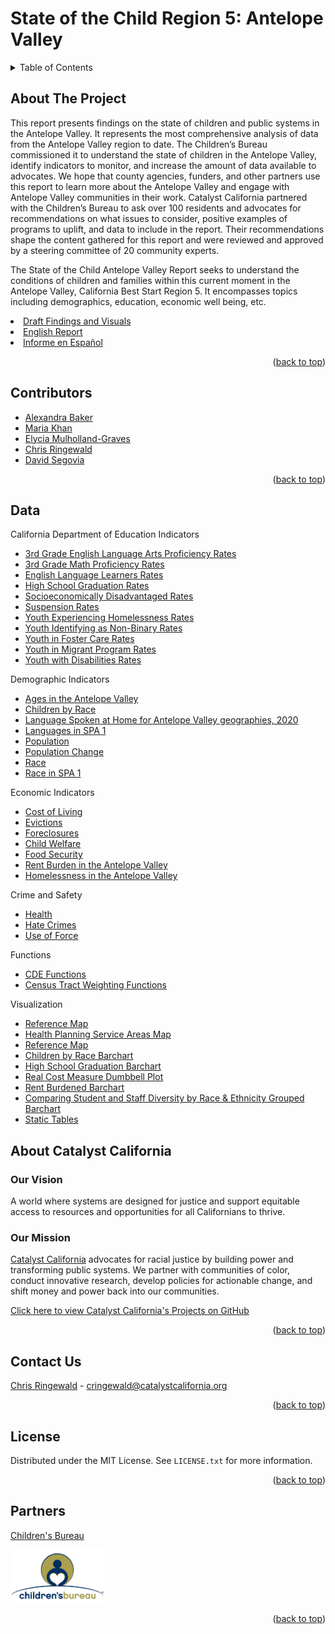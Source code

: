 # State of the Child Region 5: Antelope Valley

<details>
  <summary>Table of Contents</summary>
  <ol>
    <li>
      <a href="#about-the-project">About The Project</a></li>
    <li><a href="#data">Data</a>
    </li>
    <li><a href="#contributors">Contributors</a></li>
    <li><a href="#contact-us">Contact Us</a></li>
    <li><a href="#about-catalyst-california">About Catalyst California</a>
      <ul>
        <li><a href="#our-vision">Our Vision</a></li>
        <li><a href="#our-mission">Our Mission</a></li>
      </ul>
    </li>
    <li><a href="#citation">Citation</a></li>
    <li><a href="#license">License</a></li>
    <li><a href="#partners">Partners</a></li>
  </ol>
</details>

## About The Project

This report presents findings on the state of children and public systems in the Antelope Valley. It represents the most comprehensive analysis of data from the Antelope Valley region to date. The Children’s Bureau commissioned it to understand the state of children in the Antelope Valley, identify indicators to monitor, and increase the amount of data available to advocates. We hope that county agencies, funders, and other partners use this report to learn more about the Antelope Valley and engage with Antelope Valley communities in their work. Catalyst California partnered with the Children’s Bureau to ask over 100 residents and advocates for recommendations on what issues to consider, positive examples of programs to uplift, and data to include in the report. Their recommendations shape the content gathered for this report and were reviewed and approved by a steering committee of 20 community experts. 

The State of the Child Antelope Valley Report seeks to understand the conditions of children and families within this current moment in the Antelope Valley, California Best Start Region 5. It encompasses topics including demographics, education, economic well being, etc.

<li><a href="https://catalystcalifornia.github.io/State_of_the_Child_Region_5/findings_visuals_draft.html">Draft Findings and Visuals</a></li>
<li><a href="">English Report</a></li>
<li><a href="">Informe en Español</a></li>
<p align="right">(<a href="#top">back to top</a>)</p>


## Contributors

* [Alexandra Baker](https://github.com/bakeralexan)
* [Maria Khan](https://github.com/mariatkhan)
* [Elycia Mulholland-Graves](https://github.com/elyciamg)
* [Chris Ringewald](https://github.com/cringewald)
* [David Segovia](https://github.com/davidseg1997)
<p align="right">(<a href="#top">back to top</a>)</p>

## Data

California Department of Education Indicators
<ul>
  <li><a href="R_Scripts/ela.r">3rd Grade English Language Arts Proficiency Rates</a></li>  
  <li><a href="R_Scripts/math.r">3rd Grade Math Proficiency Rates</a></li>
  <li><a href="R_Scripts/ell.r">English Language Learners Rates</a></li>
  <li><a href="R_Scripts/hs_grad.r">High School Graduation Rates</a></li>
  <li><a href="R_Scripts/socioeconomically_disadvantaged.r">Socioeconomically Disadvantaged Rates</a></li>
  <li><a href="R_Scripts/suspension.r">Suspension Rates</a></li>  
  <li><a href="R_Scripts/student_homelessness.r">Youth Experiencing Homelessness Rates</a></li>  
  <li><a href="R_Scripts/non-binary.r">Youth Identifying as Non-Binary Rates</a></li>  
  <li><a href="R_Scripts/foster.r">Youth in Foster Care Rates</a></li>
  <li><a href="R_Scripts/migrant.r">Youth in Migrant Program Rates</a></li>
  <li><a href="R_Scripts/disabilities.r">Youth with Disabilities Rates</a></li> 
</ul>

Demographic Indicators
<ul>
  <li><a href="R_Scripts/age.r">Ages in the Antelope Valley</a></li>  
    <li><a href="R_Scripts/under18_by_race.r">Children by Race</a></li>  
  <li><a href="R_Scripts/language.r">Language Spoken at Home for Antelope Valley geographies, 2020</a></li>
  <li><a href="R_Scripts/language_entire_av.r">Languages in SPA 1</a></li>
  <li><a href="R_Scripts/population.r">Population</a></li>
  <li><a href="R_Scripts/population_change.r">Population Change</a></li>
  <li><a href="R_Scripts/race.r">Race</a></li>
  <li><a href="R_Scripts/race_entire_av.r">Race in SPA 1</a></li>
</ul>

Economic Indicators
<ul>
  <li><a href="R_Scripts/cost_of_living.r">Cost of Living</a></li>
  <li><a href="R_Scripts/eviction.r">Evictions</a></li>
  <li><a href="R_Scripts/foreclosure.r">Foreclosures</a></li>
  <li><a href="R_Scripts/child_welfare.r">Child Welfare</a></li>
  <li><a href="R_Scripts/food_security.r">Food Security</a></li>
  <li><a href="R_Scripts/rent_burden_totals.r">Rent Burden in the Antelope Valley</a></li>
  <li><a href="R_Scripts/homeless.r">Homelessness in the Antelope Valley</a></li>
</ul> 

Crime and Safety
<ul>
  <li><a href="R_Scripts/health.r">Health</a></li>
  <li><a href="R_Scripts/hate_crimes.r">Hate Crimes</a></li>
  <li><a href="R_Scripts/use_of_force.r">Use of Force</a></li>
</ul>

Functions
<ul>
  <li><a href="R_Scripts/cde_functions.r">CDE Functions</a></li>
  <li><a href="R_Scripts/Tract_Wt_Avg_Functions.r">Census Tract Weighting Functions</a></li>
</ul>

Visualization
<ul>
  <li><a href="R_Scripts/AV_Reference_Map.r">Reference Map</a></li>
  <li><a href="R_Scripts/HPSAs_Map.r">Health Planning Service Areas Map</a></li>
  <li><a href="R_Scripts/substantiated_referrals_map.r">Reference Map</a></li>
  <li><a href="R_Scripts/av_children_by_race_chart.r">Children by Race Barchart</a></li>
  <li><a href="R_Scripts/hs_grad_chart.r">High School Graduation Barchart</a></li>
  <li><a href="R_Scripts/rcm_chart.r">Real Cost Measure Dumbbell Plot</a></li>
  <li><a href="R_Scripts/rent_chart.r">Rent Burdened Barchart</a></li>
  <li><a href="R_Scripts/staff_and_students_by_race_chart.r">Comparing Student and Staff Diversity by Race & Ethnicity Grouped Barchart</a></li>
  <li><a href="R_Scripts/static_tables.r">Static Tables</a></li>
</ul>

## About Catalyst California

### Our Vision
A world where systems are designed for justice and support equitable access to resources and opportunities for all Californians to thrive.

### Our Mission
[Catalyst California](https://www.catalystcalifornia.org/) advocates for racial justice by building power and transforming public systems. We partner with communities of color, conduct innovative research, develop policies for actionable change, and shift money and power back into our communities. 

[Click here to view Catalyst California's Projects on GitHub](https://github.com/catalystcalifornia)
<p align="right">(<a href="#top">back to top</a>)</p>

## Contact Us

[Chris Ringewald](https://www.linkedin.com/in/chris-ringewald-6766369/) - cringewald@catalystcalifornia.org
<p align="right">(<a href="#top">back to top</a>)</p>

## License

Distributed under the MIT License. See `LICENSE.txt` for more information.
<p align="right">(<a href="#top">back to top</a>)</p>

## Partners
[Children's Bureau](https://www.all4kids.org/)

<img src="Images/ChildrensBureauLogo.jpg" alt="Childrens Bureau Logo" width="30%" 
     height="20%">
<p align="right">(<a href="#top">back to top</a>)</p>

